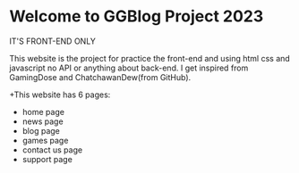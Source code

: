 # Welcome to GGBlog Project 2023

IT'S FRONT-END ONLY

This website is the project for practice the front-end and using html css and javascript no API or anything about back-end.
I get inspired from GamingDose and ChatchawanDew(from GitHub).

+This website has 6 pages:
- home page
- news page
- blog page
- games page
- contact us page
- support page
